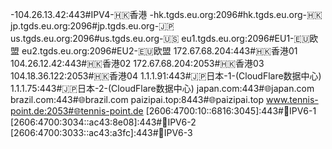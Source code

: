 -104.26.13.42:443#IPV4-🇭🇰香港
-hk.tgds.eu.org:2096#hk.tgds.eu.org-🇭🇰
jp.tgds.eu.org:2096#jp.tgds.eu.org-🇯🇵
us.tgds.eu.org:2096#us.tgds.eu.org-🇺🇸
eu1.tgds.eu.org:2096#EU1-🇪🇺欧盟
eu2.tgds.eu.org:2096#EU2-🇪🇺欧盟
172.67.68.204:443#🇭🇰香港01
104.26.12.42:443#🇭🇰香港02
172.67.68.204:2053#🇭🇰香港03
104.18.36.122:2053#🇭🇰香港04
1.1.1.91:443#🇯🇵日本-1-(CloudFlare数据中心)
1.1.1.75:443#🇯🇵日本-2-(CloudFlare数据中心)
japan.com:443#🌐japan.com
brazil.com:443#🌐brazil.com
paizipai.top:8443#🌐paizipai.top
www.tennis-point.de:2053#🌐tennis-point.de
[2606:4700:10::6816:3045]:443#🗽IPV6-1
[2606:4700:3034::ac43:8e08]:443#🗽IPV6-2
[2606:4700:3033::ac43:a3fc]:443#🗽IPV6-3
